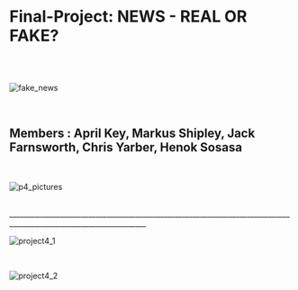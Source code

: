 # Final-Project: NEWS - REAL OR FAKE?
<br>
<br>


![fake_news](https://user-images.githubusercontent.com/94247881/169425898-55a8e59f-ef5e-4574-a611-9c38705b2675.jpg)

<br>

## Members : April Key, Markus Shipley, Jack Farnsworth, Chris Yarber, Henok Sosasa

<br>


![p4_pictures](https://user-images.githubusercontent.com/94247881/171071677-57827d45-3d39-4837-b5c5-d2ec9e8c523f.png)


<br>
____________________________________________________________________________________________________________________
<br>


![project4_1](https://user-images.githubusercontent.com/94247881/170145739-2de56f4a-3712-459e-9a0c-4943008dcc4a.png)

<br>



![project4_2](https://user-images.githubusercontent.com/94247881/170145755-8e914068-d177-4126-a581-93abdf360de1.png)
